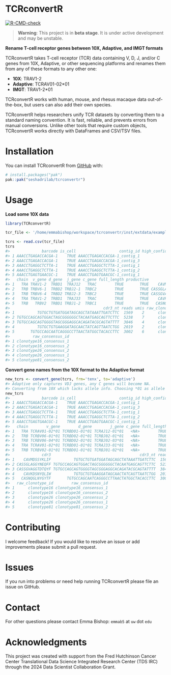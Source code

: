 
# TCRconvertR

<!-- badges: start -->

[![R-CMD-check](https://github.com/seshadrilab/tcrconvertr/actions/workflows/R-CMD-check.yaml/badge.svg)](https://github.com/seshadrilab/tcrconvertr/actions/workflows/R-CMD-check.yaml)
<!-- badges: end -->

> **Warning**: This project is in **beta stage**. It is under active
> development and may be unstable.

**Rename T-cell receptor genes between 10X, Adaptive, and IMGT formats**

TCRconvertR takes T-cell receptor (TCR) data containing V, D, J, and/or
C genes from 10X, Adaptive, or other sequencing platforms and renames
them from any of these formats to any other one:

- **10X**: TRAV1-2
- **Adaptive**: TCRAV01-02\*01
- **IMGT**: TRAV1-2\*01

TCRconvertR works with human, mouse, and rhesus macaque data
out-of-the-box, but users can also add their own species.

TCRconvertR helps researchers unify TCR datasets by converting them to a
standard naming convention. It is fast, reliable, and prevents errors
from manual conversions. Unlike other tools that require custom objects,
TCRconvertR works directly with DataFrames and CSV/TSV files.

# Installation

You can install TCRconvertR from [GitHub](https://github.com/) with:

``` r
# install.packages("pak")
pak::pak("seshadrilab/tcrconvertr")
```

# Usage

**Load some 10X data**

``` r
library(TCRconvertR)

tcr_file <- '/home/emmabishop/workspace/tcrconvertr/inst/extdata/examples/tenx.csv'

tcrs <- read.csv(tcr_file)
tcrs
#>              barcode is_cell                   contig_id high_confidence length
#> 1 AAACCTGAGACCACGA-1    TRUE AAACCTGAGACCACGA-1_contig_1            TRUE    521
#> 2 AAACCTGAGACCACGA-1    TRUE AAACCTGAGACCACGA-1_contig_3            TRUE    584
#> 3 AAACCTGAGGCTCTTA-1    TRUE AAACCTGAGGCTCTTA-1_contig_1            TRUE    551
#> 4 AAACCTGAGGCTCTTA-1    TRUE AAACCTGAGGCTCTTA-1_contig_2            TRUE    518
#> 5 AAACCTGAGTGAACGC-1    TRUE AAACCTGAGTGAACGC-1_contig_1            TRUE    674
#>   chain  v_gene d_gene  j_gene c_gene full_length productive            cdr3
#> 1   TRA TRAV1-2  TRBD1  TRAJ12   TRAC        TRUE       TRUE    CAVMDSSYKLIF
#> 2   TRB TRBV6-1  TRBD2 TRBJ2-1  TRBC2        TRUE       TRUE CASSGLAGGYNEQFF
#> 3   TRB TRBV6-4  TRBD2 TRBJ2-3  TRBC2        TRUE       TRUE CASSGVAGGTDTQYF
#> 4   TRA TRAV1-2  TRBD1  TRAJ33   TRAC        TRUE       TRUE    CAVKDSNYQLIW
#> 5   TRB   TRBV2  TRBD1 TRBJ1-2  TRBC1        TRUE       TRUE   CASNQGLNYGYTF
#>                                         cdr3_nt reads umis raw_clonotype_id
#> 1          TGTGCTGTGATGGATAGCAGCTATAAATTGATCTTC  1569    2      clonotype16
#> 2 TGTGCCAGCAGTGGACTAGCGGGGGGCTACAATGAGCAGTTCTTC  5238    7      clonotype16
#> 3 TGTGCCAGCAGTGGGGTAGCGGGAGGCACAGATACGCAGTATTTT  3846    4      clonotype26
#> 4          TGTGCTGTGAAGGATAGCAACTATCAGTTAATCTGG  2019    2      clonotype26
#> 5       TGTGCCAGCAATCAGGGCCTTAACTATGGCTACACCTTC  3002    6      clonotype81
#>          raw_consensus_id
#> 1 clonotype16_consensus_1
#> 2 clonotype16_consensus_2
#> 3 clonotype26_consensus_2
#> 4 clonotype26_consensus_1
#> 5 clonotype81_consensus_2
```

**Convert gene names from the 10X format to the Adaptive format**

``` r
new_tcrs <- convert_gene(tcrs, frm='tenx', to='adaptive')
#> Adaptive only captures VDJ genes, any C genes will become NA.
#> Converting from 10X which lacks allele info. Choosing *01 as allele for all genes.
new_tcrs
#>              barcode is_cell                   contig_id high_confidence length
#> 1 AAACCTGAGACCACGA-1    TRUE AAACCTGAGACCACGA-1_contig_1            TRUE    521
#> 2 AAACCTGAGACCACGA-1    TRUE AAACCTGAGACCACGA-1_contig_3            TRUE    584
#> 3 AAACCTGAGGCTCTTA-1    TRUE AAACCTGAGGCTCTTA-1_contig_1            TRUE    551
#> 4 AAACCTGAGGCTCTTA-1    TRUE AAACCTGAGGCTCTTA-1_contig_2            TRUE    518
#> 5 AAACCTGAGTGAACGC-1    TRUE AAACCTGAGTGAACGC-1_contig_1            TRUE    674
#>   chain        v_gene        d_gene        j_gene c_gene full_length productive
#> 1   TRA TCRAV01-02*01 TCRBD01-01*01 TCRAJ12-01*01   <NA>        TRUE       TRUE
#> 2   TRB TCRBV06-01*01 TCRBD02-01*01 TCRBJ02-01*01   <NA>        TRUE       TRUE
#> 3   TRB TCRBV06-04*01 TCRBD02-01*01 TCRBJ02-03*01   <NA>        TRUE       TRUE
#> 4   TRA TCRAV01-02*01 TCRBD01-01*01 TCRAJ33-01*01   <NA>        TRUE       TRUE
#> 5   TRB TCRBV02-01*01 TCRBD01-01*01 TCRBJ01-02*01   <NA>        TRUE       TRUE
#>              cdr3                                       cdr3_nt reads umis
#> 1    CAVMDSSYKLIF          TGTGCTGTGATGGATAGCAGCTATAAATTGATCTTC  1569    2
#> 2 CASSGLAGGYNEQFF TGTGCCAGCAGTGGACTAGCGGGGGGCTACAATGAGCAGTTCTTC  5238    7
#> 3 CASSGVAGGTDTQYF TGTGCCAGCAGTGGGGTAGCGGGAGGCACAGATACGCAGTATTTT  3846    4
#> 4    CAVKDSNYQLIW          TGTGCTGTGAAGGATAGCAACTATCAGTTAATCTGG  2019    2
#> 5   CASNQGLNYGYTF       TGTGCCAGCAATCAGGGCCTTAACTATGGCTACACCTTC  3002    6
#>   raw_clonotype_id        raw_consensus_id
#> 1      clonotype16 clonotype16_consensus_1
#> 2      clonotype16 clonotype16_consensus_2
#> 3      clonotype26 clonotype26_consensus_2
#> 4      clonotype26 clonotype26_consensus_1
#> 5      clonotype81 clonotype81_consensus_2
```

# Contributing

I welcome feedback! If you would like to resolve an issue or add
improvements please submit a pull request.

# Issues

If you run into problems or need help running TCRconvertR please file an
issue on GitHub.

# Contact

For other questions please contact Emma Bishop: `emmab5` at `uw` dot
`edu`

# Acknowledgments

This project was created with support from the Fred Hutchinson Cancer
Center Translational Data Science Integrated Research Center (TDS IRC)
through the 2024 Data Scientist Collaboration Grant.
